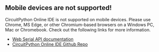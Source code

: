 ## Mobile devices are not supported!

CircuitPython Online IDE is not supported on mobile devices. Please use Chrome, MS Edge, or other Chromium-based browsers on a Windows PC, Mac or Chromebook.
Check out the following links for more information.

-   [Web Serial API documentation](https://developer.mozilla.org/en-US/docs/Web/API/Web_Serial_API#browser_compatibility)
-   [CircuitPython Online IDE Github Repo](https://github.com/urfdvw/CircuitPython-online-IDE2)
